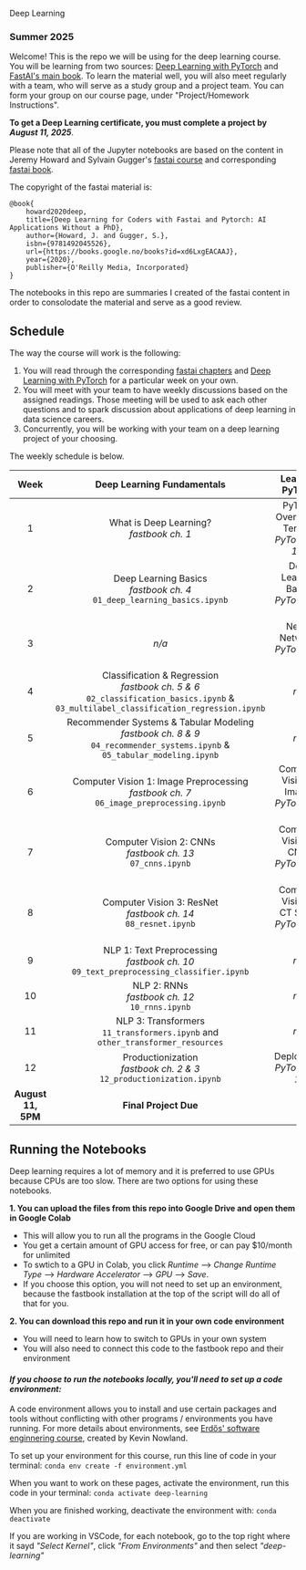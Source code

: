 Deep Learning 
### Summer 2025

Welcome! This is the repo we will be using for the deep learning course. You will be learning from two sources: <a href="https://www.amazon.com/Deep-Learning-PyTorch-Eli-Stevens/dp/1617295264" target="_blank">Deep Learning with PyTorch</a> and <a href="http://github.com/fastai/fastbook" target="_blank">FastAI's main book</a>.
To learn the material well, you will also meet regularly with a team, who will serve as a study group and a project team. You can form your group on our course page, under "Project/Homework Instructions".

**To get a Deep Learning certificate, you must complete a project by _August 11, 2025_**.

Please note that all of the Jupyter notebooks are based on the content in Jeremy Howard and Sylvain Gugger's <a href="http://course.fast.ai/" target="_blank">fastai course</a> and corresponding <a href="http://github.com/fastai/fastbook" target="_blank">fastai book</a>.

The copyright of the fastai material is:
```
@book{
    howard2020deep,
    title={Deep Learning for Coders with Fastai and Pytorch: AI Applications Without a PhD},
    author={Howard, J. and Gugger, S.},
    isbn={9781492045526},
    url={https://books.google.no/books?id=xd6LxgEACAAJ},
    year={2020},
    publisher={O'Reilly Media, Incorporated}
}
```

The notebooks in this repo are summaries I created of the fastai content in order to consolodate the material and serve as a good review.

## Schedule

The way the course will work is the following:
1. You will read through the corresponding <a href="http://github.com/fastai/fastbook" target="_blank">fastai chapters</a> and <a href="https://www.amazon.com/Deep-Learning-PyTorch-Eli-Stevens/dp/1617295264" target="_blank">Deep Learning with PyTorch</a> for a particular week on your own.
2. You will meet with your team to have weekly discussions based on the assigned readings. Those meeting will be used to ask each other questions and to spark discussion about applications of deep learning in data science careers.
3. Concurrently, you will be working with your team on a deep learning project of your choosing.

The weekly schedule is below.

Week | Deep Learning Fundamentals | Learning PyTorch
:-------------: | :-------------: | :-------------: 
1 | What is Deep Learning? <br> *fastbook ch. 1* | PyTorch Overview & Tensors <br> *PyTorch ch. 1-4*
2 | Deep Learning Basics <br> *fastbook ch. 4* <br> `01_deep_learning_basics.ipynb`| Deep Learning Basics <br> *PyTorch ch. 5*
3 | *n/a* | Neural Networks <br> *PyTorch ch. 6*
4 | Classification & Regression <br> *fastbook ch. 5 & 6* <br> `02_classification_basics.ipynb` & `03_multilabel_classification_regression.ipynb`| *n/a*
5 | Recommender Systems & Tabular Modeling <br> *fastbook ch. 8 & 9* <br> `04_recommender_systems.ipynb` & `05_tabular_modeling.ipynb`| *n/a*
6 | Computer Vision 1: Image Preprocessing <br> *fastbook ch. 7* <br> `06_image_preprocessing.ipynb`| Computer Vision 1: Images <br> *PyTorch ch. 7*
7 | Computer Vision 2: CNNs <br> *fastbook ch. 13* <br> `07_cnns.ipynb`| Computer Vision 2: CNNs <br> *PyTorch ch. 8*
8 | Computer Vision 3: ResNet <br> *fastbook ch. 14* <br> `08_resnet.ipynb`| Computer Vision 3: CT Scans <br> *PyTorch ch. 9*
9 | NLP 1: Text Preprocessing <br> *fastbook ch. 10* <br> `09_text_preprocessing_classifier.ipynb` | *n/a*
10 | NLP 2: RNNs <br> *fastbook ch. 12* <br> `10_rnns.ipynb` | *n/a*
11 | NLP 3: Transformers <br> `11_transformers.ipynb` and `other_transformer_resources` | *n/a*
12 | Productionization <br> *fastbook ch. 2 & 3* <br> `12_productionization.ipynb` | Deployment <br> *PyTorch ch. 15*
**August 11, 5PM** | **Final Project Due** | 

## Running the Notebooks
Deep learning requires a lot of memory and it is preferred to use GPUs because CPUs are too slow. There are two options for using these notebooks. 

**1. You can upload the files from this repo into Google Drive and open them in Google Colab**
- This will allow you to run all the programs in the Google Cloud
- You get a certain amount of GPU access for free, or can pay $10/month for unlimited
- To swtich to a GPU in Colab, you click *Runtime* --> *Change Runtime Type* --> *Hardware Accelerator* --> *GPU* --> *Save*.
- If you choose this option, you will not need to set up an environment, because the fastbook installation at the top of the script will do all of that for you.

**2. You can download this repo and run it in your own code environment**
- You will need to learn how to switch to GPUs in your own system
- You will also need to connect this code to the fastbook repo and their environment

#### _If you choose to run the notebooks locally, you'll need to set up a code environment:_

A code environment allows you to install and use certain packages and tools without conflicting with other programs / environments you have running. For more details about environments, see <a href="http://www.erdosinstitute.org/programs/asynchronous/software-engineering-for-data-scientists/" target="_blank">Erdős' software enginnering course</a>, created by Kevin Nowland.

To set up your environment for this course, run this line of code in your terminal:
`conda env create -f environment.yml`

When you want to work on these pages, activate the environment, run this code in your terminal:
`conda activate deep-learning`

When you are finished working, deactivate the environment with:
`conda deactivate`

If you are working in VSCode, for each notebook, go to the top right where it sayd *"Select Kernel"*, click *"From Environments"* and then select *"deep-learning"*
